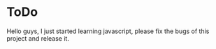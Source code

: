 # ToDo
Hello guys, I just started learning javascript, please fix the bugs of this project and release it.
